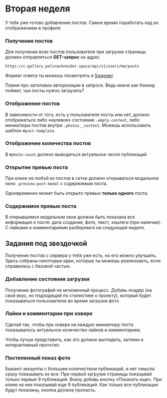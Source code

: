 # Вторая неделя

У тебя уже готово добавление постов. Самое время поработать над их отображением в профиле

### Получение постов

Для получения всех постов пользователя при загрузке страницы должен отправляться **GET-запрос** на адрес

```
https://c-gallery.polinashneider.space/api/v1/users/me/posts

```

Формат ответа ты можешь посмотреть в [Swagger](https://c-gallery.polinashneider.space/swagger/).

Помни про _заголовок авторизации_ в запросе. Ведь иначе как бэкенд поймет, чьи посты нужно загрузить?

### Отображение постов

В зависимости от того, есть у пользователя посты или нет, должно отображаться либо «нулевое» состояние `.empty-content`, либо миниатюры постов внутри `.photos__content`. Можешь использовать шаблон `#post-template`.

### Отображение количества постов

В `#photo-count` должно выводиться актуальное число публикаций

### Открытие превью поста

При клике на любой из постов в сетке должно открываться модальное окно `.preview-post-modal` с содержимым поста.

Одновременно может быть открыто превью **только одного** поста.

### Содержимое превью поста

В открывшемся модальном окне должна быть показана вся информация о посте: дата создания, фото, текст, хэштеги (при наличии). С лайками и комментариями разберемся на следующей неделе.

## Задания под звездочкой

Получение постов с сервера у тебя уже есть, но его можно улучшить. Здесь собраны некоторые идеи, которые ты можешь реализовать, если справилась с базовой частью.

### Добавление состояния загрузки

Получение фотографий не мгновенный процесс. Добавь лоадер (на свой вкус, но подходящий по стилистике к проекту), который будет показываться пользователю во время загрузки фото

### Лайки и комментарии при ховере

Сделай так, чтобы при ховере на каждую миниатюру поста показывалось актуальное количество лайков и комментариев.

Чтобы лучше представить, как это должно выглядеть, загляни в интерактивный прототип.

### Постепенный показ фото

Бывают аккаунты с большим количеством публикаций, и нет смысла сразу показывать их все. При первой загрузке страницы показывай только первые 9 публикаций. Внизу добавь кнопку «Показать еще». При клике на нее показывай еще 9 публикаций. Как только все публикации будут показаны, кнопка должна пропасть.
